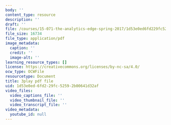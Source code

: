 ```yaml
---
body: ''
content_type: resource
description: ''
draft: ''
file: /courses/15-071-the-analytics-edge-spring-2017/1d53e0ed6fd229fc52592b00641d32af_WTuwV-rWxUc.pdf
file_size: 16734
file_type: application/pdf
image_metadata:
  caption: ''
  credit: ''
  image-alt: ''
learning_resource_types: []
license: https://creativecommons.org/licenses/by-nc-sa/4.0/
ocw_type: OCWFile
resourcetype: Document
title: 3play pdf file
uid: 1d53e0ed-6fd2-29fc-5259-2b00641d32af
video_files:
  video_captions_file: ''
  video_thumbnail_file: ''
  video_transcript_file: ''
video_metadata:
  youtube_id: null
---
```


